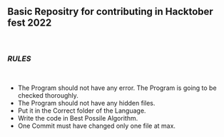 ## Basic Repositry for contributing in Hacktober fest 2022
<br>

### *RULES*
<br>

- The Program should not have any error. The Program is going to be checked thoroughly.
- The Program should not have any hidden files.
- Put it in the Correct folder of the Language.
- Write the code in Best Possile Algorithm.
- One Commit must have changed only one file at max.
